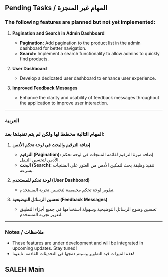 ## Pending Tasks / المهام غير المنجزة

### The following features are planned but not yet implemented:
1. **Pagination and Search in Admin Dashboard**
   - **Pagination:** Add pagination to the product list in the admin dashboard for better navigation.
   - **Search:** Implement a search functionality to allow admins to quickly find products.

2. **User Dashboard**
   - Develop a dedicated user dashboard to enhance user experience.

3. **Improved Feedback Messages**
   - Enhance the clarity and usability of feedback messages throughout the application to improve user interaction.

---

### العربية

### المهام التالية مخطط لها ولكن لم يتم تنفيذها بعد:
1. **إضافة الترقيم والبحث في لوحة تحكم الأدمن**
   - **الترقيم (Pagination):** إضافة ميزة الترقيم لقائمة المنتجات في لوحة تحكم الأدمن لتحسين التنقل.
   - **البحث (Search):** تنفيذ وظيفة بحث لتمكين الأدمن من العثور على المنتجات بسرعة.

2. **لوحة تحكم للمستخدم (User Dashboard)**
   - تطوير لوحة تحكم مخصصة لتحسين تجربة المستخدم.

3. **تحسين الرسائل التوضيحية (Feedback Messages)**
   - تحسين وضوح الرسائل التوضيحية وسهولة استخدامها في جميع أجزاء التطبيق لتعزيز تجربة المستخدم.

---

### Notes / ملاحظات
- These features are under development and will be integrated in upcoming updates. Stay tuned!
- هذه الميزات قيد التطوير وسيتم دمجها في التحديثات القادمة. تابعونا!




## SALEH Main